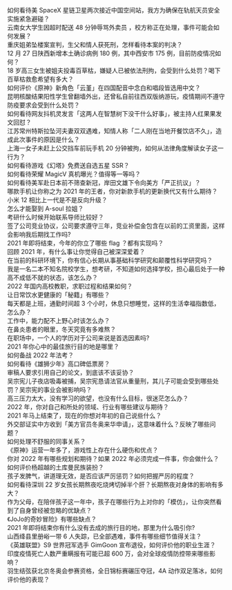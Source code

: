 如何看待美 SpaceX 星链卫星两次接近中国空间站，我方为确保在轨航天员安全实施紧急避碰？  
云南女大学生因超时配送 48 分钟辱骂外卖员 ，校方称正在处理，事件可能会如何发展？  
重庆姐弟坠楼案宣判，生父和情人获死刑，怎样看待本案的判决？  
12 月 27 日陕西新增本土确诊病例 180 例，其中西安市 175 例，目前防疫情况如何？  
18 岁高三女生被姐夫投毒百草枯，嫌疑人已被依法刑拘，会受到什么处罚？喝下百草枯救愈希望有多大？  
如何评价《原神》新角色「云堇」在四国配音中念白和唱段皆选用中文？  
昆明核酸结果阳性学生曾翻墙外出，还曾私自前往西双版纳游玩，疫情期间不遵守防疫要求会受到什么处罚？  
如何看待网友抖机灵发言「这两人在智慧树下没干什么好事」，被主持人红果果发文回怼？  
江苏常州特斯拉坠河夫妻双双遇难，知情人称「二人刚在当地开餐饮店不久」，造成此次事件的原因是什么？  
上海一女子未赶上公交挡车前玩手机 20 分钟被拘，如何从法律角度解读女子这一行为？  
如何看待游戏《幻塔》免费送自选五星 SSR？  
如何看待荣耀 MagicV 真机曝光？值得等一等吗？  
如何看待美军赴日本前不筛查新冠，岸田文雄下令向美方「严正抗议」？  
哪款手机让你称之为 2021 年的王者，你对新款手机的更新换代又有什么期待？  
小米 12 相比上一代是不是反向升级？  
怎么才能娶到 A-soul 拉姐？  
考研什么时候开始联系导师比较好？  
签了公司竞业协议，公司要求遵守三年，竞业补偿金包含在以前的工资里面，这样会影响我后期找工作吗?  
2021 年即将结束，今年的你立了哪些 flag ？都有实现吗？  
回顾 2021 年，有什么事让你觉得自己被深深爱着？  
在当前的科研环境下，你有信心长期从事基础科学研究和颠覆性科学研究吗？  
我是一名二本不知名院校学生，想考研，不知道如何选择学校，担心最后处于一种高不成低不就的状态，该怎么办？  
2022 年国内高校教职，求职过程和结果如何？  
让日常饮水更健康的「秘籍」有哪些？  
每天都是上班，通勤时间超 3 个小时，休息只想睡觉，这样的生活幸福指数低，怎么办？  
工作中，能力配不上野心时该怎么办？  
在鼻炎患者的眼里，冬天究竟有多难熬？  
在职场中，一个人的学历对于公司来说是首选因素吗?  
2021 年你心中的最佳旅行目的地是哪里？  
如何备战 2022 年法考？  
如何看待《雄狮少年》高口碑低票房？  
审稿人要求引用自己的论文，到底该不该妥协？  
吴宗宪儿子夜店吸毒被捕，吴宗宪恳请法官从重量刑，其儿子可能会受到哪些处罚？吴宗宪的事业会被影响吗？  
高三压力太大，没有学习的欲望，也没有什么目标，很迷茫怎么办？  
2022 年，你对自己和所处的领域、行业有哪些建议与期待？  
2021 年马上结束了，现在的你想对年初的自己说些什么？  
外交部证实中方收到「美方官员冬奥来华申请」，这意味着什么？反映了哪些问题？  
如何处理不舒服的同事关系？  
《原神》运营一年多了，游戏性上存在什么硬伤和优点？  
你对 2022 年有哪些规划和期待？如果 2022 年必须完成一件事，你会做什么？  
如何评价杨超越的土库曼民族装扮？  
孩子发脾气，讲道理无效，是否应该严厉惩罚？如何把握严厉的程度？  
如何看待深圳 22 岁女孩长期熬夜吃烧烤切掉半个肝？长期熬夜对身体的影响有多大？  
作为父母，在陪伴孩子这一年中，孩子在哪些行为上对你的「模仿」，让你突然看到了自身曾经被忽略的优缺点？  
《JoJo的奇妙冒险》有哪些缺点？  
2021 年即将结束你有什么没有去成的旅行目的地，那里为什么吸引你?  
山西绛县里册峪一带 6 人失踪，已全部遇难，事件有哪些细节值得关注？  
《英雄联盟》S9 世界冠军选手 GimGoon 宣布退役，如何评价他的职业生涯？  
印度疫情死亡人数严重瞒报有可能已超  600 万，会对全球疫情防控带来哪些影响？  
羽生结弦获北京冬奥会参赛资格，全日锦标赛碾压夺冠，4A 动作双足落冰，如何评价他的表现？  
